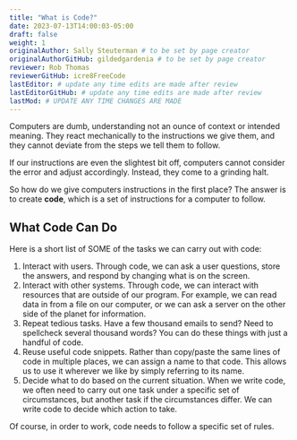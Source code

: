 ```yaml
---
title: "What is Code?"
date: 2023-07-13T14:00:03-05:00
draft: false
weight: 1
originalAuthor: Sally Steuterman # to be set by page creator
originalAuthorGitHub: gildedgardenia # to be set by page creator
reviewer: Rob Thomas
reviewerGitHub: icre8FreeCode
lastEditor: # update any time edits are made after review
lastEditorGitHub: # update any time edits are made after review
lastMod: # UPDATE ANY TIME CHANGES ARE MADE
---
```


Computers are dumb, understanding not an ounce of context or intended meaning.
They react mechanically to the instructions we give them, and they cannot
deviate from the steps we tell them to follow.

If our instructions are even the slightest bit off, computers cannot consider
the error and adjust accordingly. Instead, they come to a grinding halt.

So how do we give computers instructions in the first place? The answer is to
create **code**, which is a set of instructions for a computer to follow.

## What Code Can Do

Here is a short list of SOME of the tasks we can carry out with code:

1. Interact with users. Through code, we can ask a user questions, store the
   answers, and respond by changing what is on the screen.
1. Interact with other systems. Through code, we can interact with resources
   that are outside of our program. For example, we can read data in from a
   file on our computer, or we can ask a server on the other side of the planet
   for information.
1. Repeat tedious tasks. Have a few thousand emails to send? Need to spellcheck
   several thousand words? You can do these things with just a handful of code.
1. Reuse useful code snippets. Rather than copy/paste the same lines of code in
   multiple places, we can assign a name to that code. This allows us to use it
   wherever we like by simply referring to its name.
1. Decide what to do based on the current situation. When we write code, we
   often need to carry out one task under a specific set of circumstances,
   but another task if the circumstances differ. We can write code to decide
   which action to take.

Of course, in order to work, code needs to follow a specific set of rules.